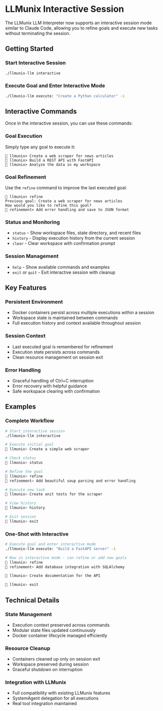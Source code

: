 # LLMunix Interactive Session

The LLMunix LLM Interpreter now supports an interactive session mode similar to Claude Code, allowing you to refine goals and execute new tasks without terminating the session.

## Getting Started

### Start Interactive Session
```bash
./llmunix-llm interactive
```

### Execute Goal and Enter Interactive Mode
```bash
./llmunix-llm execute: "Create a Python calculator" -i
```

## Interactive Commands

Once in the interactive session, you can use these commands:

### Goal Execution
Simply type any goal to execute it:
```
🎯 llmunix> Create a web scraper for news articles
🎯 llmunix> Build a REST API with FastAPI  
🎯 llmunix> Analyze the data in my workspace
```

### Goal Refinement
Use the `refine` command to improve the last executed goal:
```
🎯 llmunix> refine
Previous goal: Create a web scraper for news articles
How would you like to refine this goal?
🔄 refinement> Add error handling and save to JSON format
```

### Status and Monitoring
- `status` - Show workspace files, state directory, and recent files
- `history` - Display execution history from the current session
- `clear` - Clear workspace with confirmation prompt

### Session Management
- `help` - Show available commands and examples
- `exit` or `quit` - Exit interactive session with cleanup

## Key Features

### Persistent Environment
- Docker containers persist across multiple executions within a session
- Workspace state is maintained between commands
- Full execution history and context available throughout session

### Session Context
- Last executed goal is remembered for refinement
- Execution state persists across commands
- Clean resource management on session exit

### Error Handling
- Graceful handling of Ctrl+C interruption
- Error recovery with helpful guidance
- Safe workspace clearing with confirmation

## Examples

### Complete Workflow
```bash
# Start interactive session
./llmunix-llm interactive

# Execute initial goal
🎯 llmunix> Create a simple web scraper

# Check status
🎯 llmunix> status

# Refine the goal
🎯 llmunix> refine
🔄 refinement> Add beautiful soup parsing and error handling

# Execute new task
🎯 llmunix> Create unit tests for the scraper

# View history
🎯 llmunix> history

# Exit session
🎯 llmunix> exit
```

### One-Shot with Interactive
```bash
# Execute goal and enter interactive mode
./llmunix-llm execute: "Build a FastAPI server" -i

# Now in interactive mode - can refine or add new goals
🎯 llmunix> refine
🔄 refinement> Add database integration with SQLAlchemy

🎯 llmunix> Create documentation for the API

🎯 llmunix> exit
```

## Technical Details

### State Management
- Execution context preserved across commands
- Modular state files updated continuously
- Docker container lifecycle managed efficiently

### Resource Cleanup
- Containers cleaned up only on session exit
- Workspace preserved during session
- Graceful shutdown on interruption

### Integration with LLMunix
- Full compatibility with existing LLMunix features
- SystemAgent delegation for all executions
- Real tool integration maintained